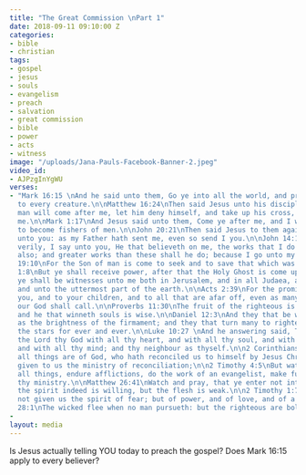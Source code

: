 ```yaml
---
title: "The Great Commission \nPart 1"
date: 2018-09-11 09:10:00 Z
categories:
- bible
- christian
tags:
- gospel
- jesus
- souls
- evangelism
- preach
- salvation
- great commission
- bible
- power
- acts
- witness
image: "/uploads/Jana-Pauls-Facebook-Banner-2.jpeg"
video_id:
- AJPzgInYgWU
verses:
- "Mark 16:15 \nAnd he said unto them, Go ye into all the world, and preach the gospel
  to every creature.\n\nMatthew 16:24\nThen said Jesus unto his disciples, If any
  man will come after me, let him deny himself, and take up his cross, and follow
  me.\n\nMark 1:17\nAnd Jesus said unto them, Come ye after me, and I will make you
  to become fishers of men.\n\nJohn 20:21\nThen said Jesus to them again, Peace be
  unto you: as my Father hath sent me, even so send I you.\n\nJohn 14:12\nVerily,
  verily, I say unto you, He that believeth on me, the works that I do shall he do
  also; and greater works than these shall he do; because I go unto my Father.\n\nLuke
  19:10\nFor the Son of man is come to seek and to save that which was lost.\n\nActs
  1:8\nBut ye shall receive power, after that the Holy Ghost is come upon you: and
  ye shall be witnesses unto me both in Jerusalem, and in all Judaea, and in Samaria,
  and unto the uttermost part of the earth.\n\nActs 2:39\nFor the promise is unto
  you, and to your children, and to all that are afar off, even as many as the Lord
  our God shall call.\n\nProverbs 11:30\nThe fruit of the righteous is a tree of life;
  and he that winneth souls is wise.\n\nDaniel 12:3\nAnd they that be wise shall shine
  as the brightness of the firmament; and they that turn many to righteousness as
  the stars for ever and ever.\n\nLuke 10:27 \nAnd he answering said, Thou shalt love
  the Lord thy God with all thy heart, and with all thy soul, and with all thy strength,
  and with all thy mind; and thy neighbour as thyself.\n\n2 Corinthians 5:18\nAnd
  all things are of God, who hath reconciled us to himself by Jesus Christ, and hath
  given to us the ministry of reconciliation;\n\n2 Timothy 4:5\nBut watch thou in
  all things, endure afflictions, do the work of an evangelist, make full proof of
  thy ministry.\n\nMatthew 26:41\nWatch and pray, that ye enter not into temptation:
  the spirit indeed is willing, but the flesh is weak.\n\n2 Timothy 1:7\nFor God hath
  not given us the spirit of fear; but of power, and of love, and of a sound mind.\n\nProverbs
  28:1\nThe wicked flee when no man pursueth: but the righteous are bold as a lion."
- 
layout: media
---
```


Is Jesus actually telling YOU today to preach the gospel? Does Mark 16:15 apply to every believer?